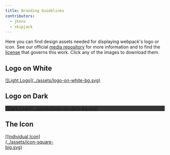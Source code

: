 ```yaml
---
title: Branding Guidelines
contributors:
  - jhnns
  - skipjack
---
```


Here you can find design assets needed for displaying webpack's logo or icon. See our official [media repository](https://github.com/webpack/media) for more information and to find the [license](https://github.com/webpack/media/blob/master/LICENSE) that governs this work. Click any of the images to download them.


## Logo on White

<a download href="../assets/logo-on-white-bg.svg">
![Light Logo](../assets/logo-on-white-bg.svg)
</a>


## Logo on Dark

<a download href="../assets/logo-on-dark-bg.svg" style="display:block;background:#343434;">
![Dark Logo](../assets/logo-on-dark-bg.svg)
</a>


## The Icon

<a download href="../assets/icon-square-big.svg" style="display:inline-block;float:left;width:200px;">
![Individual Icon](../assets/icon-square-big.svg)
</a>
